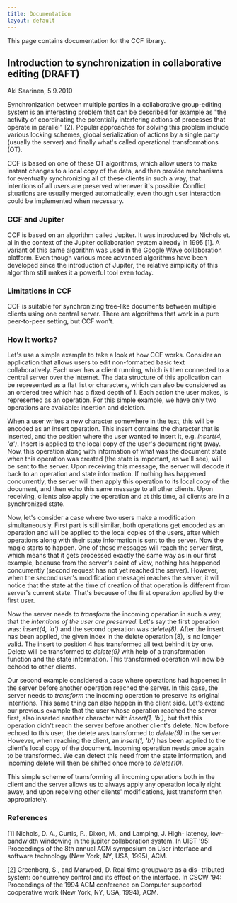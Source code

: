 ```yaml
---
title: Documentation
layout: default
---
```


This page contains documentation for the CCF library.

<a id="introductiontosynchronization"></a>
Introduction to synchronization in collaborative editing (DRAFT)
----------------------------------------------------------------

<p class="author">Aki Saarinen, 5.9.2010</p>

Synchronization between multiple parties in a collaborative
group-editing system is an interesting problem that can be described
for example as "the activity of coordinating the potentially
interfering actions of processes that operate in parallel" \[2\]. Popular
approaches for solving this problem include various locking schemes,
global serialization of actions by a single party (usually the server)
and finally what's called operational transformations (OT).

CCF is based on one of these OT algorithms, which allow users to make
instant changes to a local copy of the data, and then provide
mechanisms for eventually synchronizing all of these clients in such a
way, that intentions of all users are preserved whenever it's possible.
Conflict situations are usually merged automatically, even though user
interaction could be implemented when necessary.

### CCF and Jupiter

CCF is based on an algorithm called Jupiter. It was introduced by
Nichols et. al in the context of the Jupiter collaboration system
already in 1995 \[1\]. A variant of this same algorithm was used in the
<a href="http://wave.google.com">Google Wave</a> collaboration
platform. Even though various more advanced algorithms have been
developed since the introduction of Jupiter, the relative simplicity of
this algorithm still makes it a powerful tool even today.

### Limitations in CCF

CCF is suitable for synchronizing tree-like documents between multiple
clients using one central server. There are algorithms that work in a
pure peer-to-peer setting, but CCF won't.

### How it works? 

Let's use a simple example to take a look at how CCF works. Consider an
application that allows users to edit non-formatted basic text
collaboratively. Each user has a client running, which is then
connected to a central server over the Internet. The data structure of
this application can be represented as a flat list or characters, which
can also be considered as an ordered tree which has a fixed depth of 1.
Each action the user makes, is represented as an operation. For this
simple example, we have only two operations are available: insertion
and deletion. 

When a user writes a new character somewhere in the text, this will be
encoded as an insert operation. This insert contains the character that
is inserted, and the position where the user wanted to insert it, e.g.
<i>insert(4, 'a')</i>. Insert is applied to the local copy of the
user's document right away. Now, this operation along with information
of what was the document state when this operation was created (the
state is important, as we'll see), will be sent to the server. Upon
receiving this message, the server will decode it back to an operation
and state information. If nothing has happened concurrently, the server
will then apply this operation to its local copy of the document, and
then echo this same message to all other clients. Upon receiving,
clients also apply the operation and at this time, all clients are in a
synchronized state.

Now, let's consider a case where two users make a modification
simultaneously. First part is still similar, both operations get
encoded as an operation and will be applied to the local copies of the
users, after which operations along with their state information is
sent to the server. Now the magic starts to happen. One of these
messages will reach the server first, which means that it gets
processed exactly the same way as in our first example, because from
the server's point of view, nothing has happened concurrently (second
request has not yet reached the server). However, when the second
user's modification messagei reaches the server, it will notice that
the state at the time of creation of that operation is different from
server's current state. That's because of the first operation applied
by the first user. 

Now the server needs to <i>transform</i> the incoming operation in such
a way, that the <i>intentions of the user are preserved</i>. Let's say
the first operation was: <i>insert(4, 'a')</i> and the second operation
was <i>delete(8)</i>. After the insert has been applied, the given
index in the delete operation (8), is no longer valid. The insert to
position 4 has transformed all text behind it by one. Delete will be
transformed to <i>delete(9)</i> with help of a transformation function
and the state information. This transformed operation will now be
echoed to other clients.

Our second example considered a case where operations had happened in
the server before another operation reached the server. In this case,
the server needs to <i>transform</i> the incoming operation to preserve
its original intentions. This same thing can also happen in the client
side. Let's extend our previous example that the user whose operation
reached the server first, also inserted another character with
<i>insert(1, 'b')</i>, but that this operation didn't reach the server
before another client's delete. Now before echoed to this user, the
delete was transformed to <i>delete(9)</i> in the server. However, when
reaching the client, an <i>insert(1, 'b')</i> has been applied to the
client's local copy of the document. Incoming operation needs once
again to be transformed. We can detect this need from the state
information, and incoming delete will then be shifted once more to
<i>delete(10)</i>.

This simple scheme of transforming all incoming operations both in the
client and the server allows us to always apply any operation locally
right away, and upon receiving other clients' modifications, just
transform then appropriately.

### References

\[1\] Nichols, D. A., Curtis, P., Dixon, M., and Lamping, J. High-
latency, low-bandwidth windowing in the jupiter collaboration system.
In UIST '95: Proceedings of the 8th annual ACM symposium on User
interface and software technology (New York, NY, USA, 1995), ACM.

\[2\] Greenberg, S., and Marwood, D. Real time groupware as a dis-
tributed system: concurrency control and its effect on the interface. In
CSCW '94: Proceedings of the 1994 ACM conference on Computer supported
cooperative work (New York, NY, USA, 1994), ACM.
